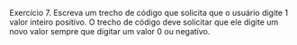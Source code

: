 Exercício 7. Escreva um trecho de código que solicita que o usuário digite 1 valor inteiro positivo. O trecho de código deve solicitar que ele digite um novo valor sempre que digitar um valor 0 ou negativo.